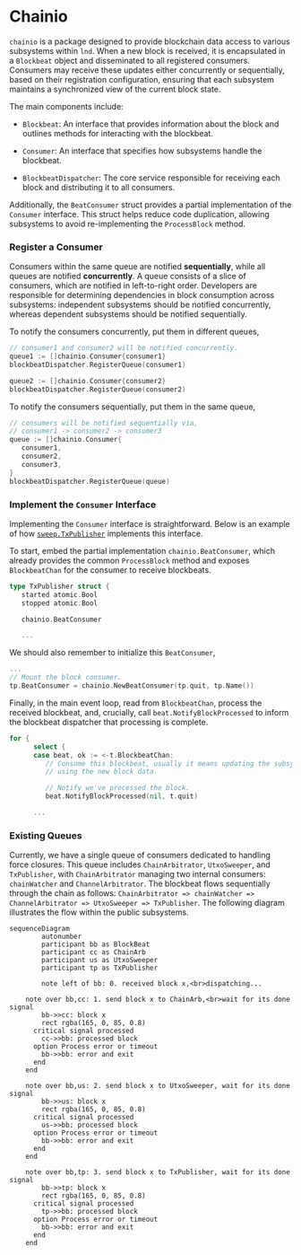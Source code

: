 # Chainio 

`chainio` is a package designed to provide blockchain data access to various
subsystems within `lnd`. When a new block is received, it is encapsulated in a
`Blockbeat` object and disseminated to all registered consumers. Consumers may
receive these updates either concurrently or sequentially, based on their
registration configuration, ensuring that each subsystem maintains a
synchronized view of the current block state.

The main components include:

- `Blockbeat`: An interface that provides information about the block and
  outlines methods for interacting with the blockbeat.

- `Consumer`: An interface that specifies how subsystems handle the blockbeat.

- `BlockbeatDispatcher`: The core service responsible for receiving each block
  and distributing it to all consumers.

Additionally, the `BeatConsumer` struct provides a partial implementation of
the `Consumer` interface. This struct helps reduce code duplication, allowing
subsystems to avoid re-implementing the `ProcessBlock` method.


### Register a Consumer

Consumers within the same queue are notified **sequentially**, while all queues
are notified **concurrently**. A queue consists of a slice of consumers, which
are notified in left-to-right order. Developers are responsible for determining
dependencies in block consumption across subsystems: independent subsystems
should be notified concurrently, whereas dependent subsystems should be
notified sequentially.

To notify the consumers concurrently, put them in different queues,
```go
// consumer1 and consumer2 will be notified concurrently.
queue1 := []chainio.Consumer{consumer1}
blockbeatDispatcher.RegisterQueue(consumer1)

queue2 := []chainio.Consumer{consumer2}
blockbeatDispatcher.RegisterQueue(consumer2)
```

To notify the consumers sequentially, put them in the same queue,
```go
// consumers will be notified sequentially via,
// consumer1 -> consumer2 -> consumer3
queue := []chainio.Consumer{
   consumer1,
   consumer2,
   consumer3,
}
blockbeatDispatcher.RegisterQueue(queue)
```

### Implement the `Consumer` Interface

Implementing the `Consumer` interface is straightforward. Below is an example
of how
[`sweep.TxPublisher`](https://github.com/lightningnetwork/lnd/blob/5cec466fad44c582a64cfaeb91f6d5fd302fcf85/sweep/fee_bumper.go#L310)
implements this interface.

To start, embed the partial implementation `chainio.BeatConsumer`, which
already provides the common `ProcessBlock` method and exposes `BlockbeatChan`
for the consumer to receive blockbeats.

```go
type TxPublisher struct {
   started atomic.Bool
   stopped atomic.Bool

   chainio.BeatConsumer

   ...
```

We should also remember to initialize this `BeatConsumer`,

```go
...
// Mount the block consumer.
tp.BeatConsumer = chainio.NewBeatConsumer(tp.quit, tp.Name())
```

Finally, in the main event loop, read from `BlockbeatChan`, process the
received blockbeat, and, crucially, call `beat.NotifyBlockProcessed` to inform
the blockbeat dispatcher that processing is complete.

```go
for {
      select {
      case beat, ok := <-t.BlockbeatChan:
         // Consume this blockbeat, usually it means updating the subsystem
         // using the new block data.

         // Notify we've processed the block.
         beat.NotifyBlockProcessed(nil, t.quit)

      ...
```

### Existing Queues

Currently, we have a single queue of consumers dedicated to handling force
closures. This queue includes `ChainArbitrator`, `UtxoSweeper`, and
`TxPublisher`, with `ChainArbitrator` managing two internal consumers:
`chainWatcher` and `ChannelArbitrator`. The blockbeat flows sequentially
through the chain as follows: `ChainArbitrator => chainWatcher =>
ChannelArbitrator => UtxoSweeper => TxPublisher`. The following diagram
illustrates the flow within the public subsystems.

```mermaid
sequenceDiagram
		autonumber
		participant bb as BlockBeat
		participant cc as ChainArb
		participant us as UtxoSweeper
		participant tp as TxPublisher
		
		note left of bb: 0. received block x,<br>dispatching...
		
    note over bb,cc: 1. send block x to ChainArb,<br>wait for its done signal
		bb->>cc: block x
		rect rgba(165, 0, 85, 0.8)
      critical signal processed
        cc->>bb: processed block
      option Process error or timeout
        bb->>bb: error and exit
      end
    end

    note over bb,us: 2. send block x to UtxoSweeper, wait for its done signal
		bb->>us: block x
		rect rgba(165, 0, 85, 0.8)
      critical signal processed
        us->>bb: processed block
      option Process error or timeout
        bb->>bb: error and exit
      end
    end

    note over bb,tp: 3. send block x to TxPublisher, wait for its done signal
		bb->>tp: block x
		rect rgba(165, 0, 85, 0.8)
      critical signal processed
        tp->>bb: processed block
      option Process error or timeout
        bb->>bb: error and exit
      end
    end
```
